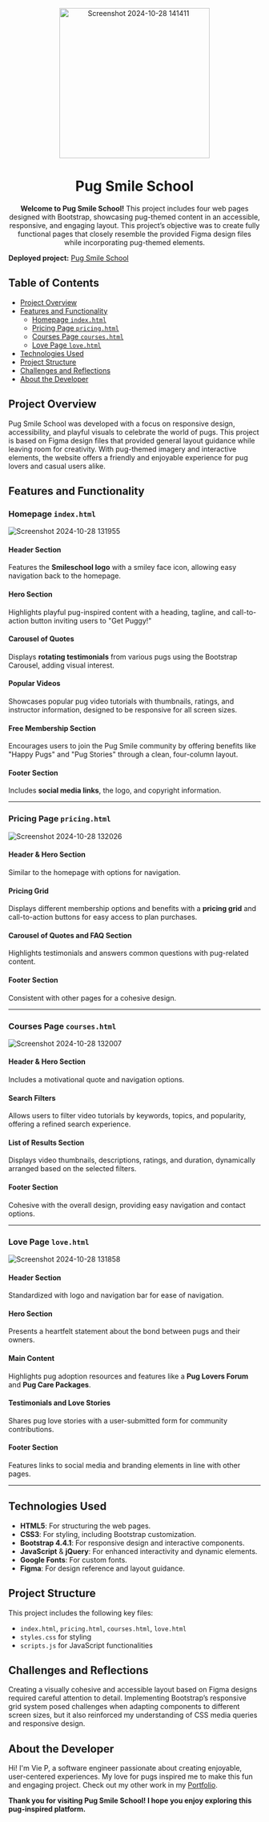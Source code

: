 

<p align="center">
  <img src="https://github.com/user-attachments/assets/58a03b80-fb8f-430f-bd96-a4effac4f969" alt="Screenshot 2024-10-28 141411" width="300">
</p>

<h1 align="center">Pug Smile School</h1>

<p align="center">
  <strong>Welcome to Pug Smile School!</strong> This project includes four web pages designed with Bootstrap, showcasing pug-themed content in an accessible, responsive, and engaging layout. This project’s objective was to create fully functional pages that closely resemble the provided Figma design files while incorporating pug-themed elements.
</p>


**Deployed project:** [Pug Smile School](https://thatsvie.github.io/atlas-smiling-school/)

## Table of Contents
- [Project Overview](#project-overview)
- [Features and Functionality](#features-and-functionality)
  - [Homepage `index.html`](#homepage-indexhtml)
  - [Pricing Page `pricing.html`](#pricing-page-pricinghtml)
  - [Courses Page `courses.html`](#courses-page-courseshtml)
  - [Love Page `love.html`](#love-page-lovehtml)
- [Technologies Used](#technologies-used)
- [Project Structure](#project-structure)
- [Challenges and Reflections](#challenges-and-reflections)
- [About the Developer](#about-the-developer)

## Project Overview

Pug Smile School was developed with a focus on responsive design, accessibility, and playful visuals to celebrate the world of pugs. This project is based on Figma design files that provided general layout guidance while leaving room for creativity. With pug-themed imagery and interactive elements, the website offers a friendly and enjoyable experience for pug lovers and casual users alike.

## Features and Functionality

### Homepage `index.html`


![Screenshot 2024-10-28 131955](https://github.com/user-attachments/assets/418dbf24-e4dc-4e7b-b4e0-cf293259a768)


#### Header Section
Features the **Smileschool logo** with a smiley face icon, allowing easy navigation back to the homepage.

#### Hero Section
Highlights playful pug-inspired content with a heading, tagline, and call-to-action button inviting users to "Get Puggy!"

#### Carousel of Quotes
Displays **rotating testimonials** from various pugs using the Bootstrap Carousel, adding visual interest.

#### Popular Videos
Showcases popular pug video tutorials with thumbnails, ratings, and instructor information, designed to be responsive for all screen sizes.

#### Free Membership Section
Encourages users to join the Pug Smile community by offering benefits like "Happy Pugs" and "Pug Stories" through a clean, four-column layout.

#### Footer Section
Includes **social media links**, the logo, and copyright information.

---

### Pricing Page `pricing.html`

![Screenshot 2024-10-28 132026](https://github.com/user-attachments/assets/c2cbfe54-7bca-47db-8c5f-38d5f024466d)


#### Header & Hero Section
Similar to the homepage with options for navigation.

#### Pricing Grid
Displays different membership options and benefits with a **pricing grid** and call-to-action buttons for easy access to plan purchases.

#### Carousel of Quotes and FAQ Section
Highlights testimonials and answers common questions with pug-related content.

#### Footer Section
Consistent with other pages for a cohesive design.

---

### Courses Page `courses.html`


![Screenshot 2024-10-28 132007](https://github.com/user-attachments/assets/e70c62ff-41f2-47ef-85a8-17fc0e6fca59)



#### Header & Hero Section
Includes a motivational quote and navigation options.

#### Search Filters
Allows users to filter video tutorials by keywords, topics, and popularity, offering a refined search experience.

#### List of Results Section
Displays video thumbnails, descriptions, ratings, and duration, dynamically arranged based on the selected filters.

#### Footer Section
Cohesive with the overall design, providing easy navigation and contact options.

---

### Love Page `love.html`


![Screenshot 2024-10-28 131858](https://github.com/user-attachments/assets/2a0e1cb5-ed61-45bc-af36-ba39fa009ef5)


#### Header Section
Standardized with logo and navigation bar for ease of navigation.

#### Hero Section
Presents a heartfelt statement about the bond between pugs and their owners.

#### Main Content
Highlights pug adoption resources and features like a **Pug Lovers Forum** and **Pug Care Packages**.

#### Testimonials and Love Stories
Shares pug love stories with a user-submitted form for community contributions.

#### Footer Section
Features links to social media and branding elements in line with other pages.

---

## Technologies Used

- **HTML5**: For structuring the web pages.
- **CSS3**: For styling, including Bootstrap customization.
- **Bootstrap 4.4.1**: For responsive design and interactive components.
- **JavaScript** & **jQuery**: For enhanced interactivity and dynamic elements.
- **Google Fonts**: For custom fonts.
- **Figma**: For design reference and layout guidance.

## Project Structure

This project includes the following key files:
- `index.html`, `pricing.html`, `courses.html`, `love.html`
- `styles.css` for styling
- `scripts.js` for JavaScript functionalities

## Challenges and Reflections

Creating a visually cohesive and accessible layout based on Figma designs required careful attention to detail. Implementing Bootstrap’s responsive grid system posed challenges when adapting components to different screen sizes, but it also reinforced my understanding of CSS media queries and responsive design.


## About the Developer

Hi! I'm Vie P, a software engineer passionate about creating enjoyable, user-centered experiences. My love for pugs inspired me to make this fun and engaging project. Check out my other work in my [Portfolio](https://whatdoyouknowaboutlove.com/viep/).

**Thank you for visiting Pug Smile School! I hope you enjoy exploring this pug-inspired platform.**

